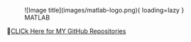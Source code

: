 

<figure markdown="span">
![Image title](images/matlab-logo.png){ loading=lazy }
  <figcaption>MATLAB</figcaption>
</figure>

🔗[CLICk Here for MY GitHub Repositories](https://github.com/Nusrat008/MATLAB)



